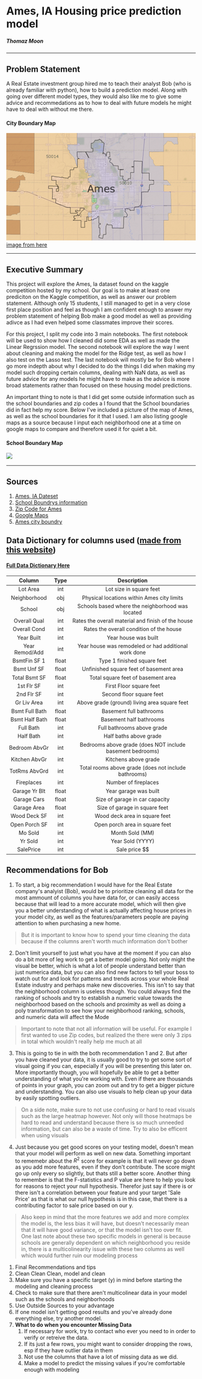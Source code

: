 # Ames, IA Housing price prediction model
##### Thomaz Moon
---

## Problem Statement

A Real Estate investment group hired me to teach their analyst Bob (who is already familiar with python), how to build a prediction model. Along with going over different model types, they would also like me to give some advice and recommedations as to how to deal with future models he might have to deal with without me there.  
#### City Boundary Map
<img src='./imgs/ames.png' title = "Ames City"/>   [image from here](https://zipmap.net/Iowa/Story_County/Ames.htm)

--- ---
## Executive Summary

This project will explore the Ames, Ia dataset found on the kaggle competition hosted by my school. Our goal is to make at least one prediciton on the Kaggle competition, as well as answer our problem statement. Although only 15 students, I still managed to get in a very close first place position and feel as though I am confident enough to answer my problem statement of helping Bob make a good model as well as providing adivce as I had even helped some classmates improve their scores.    

For this project, I split my code into 3 main notebooks. The first notebook will be used to show how I cleaned did some EDA as well as made the Linear Regrssion model. The second notebook will explore the way I went about cleaning and making the model for the Ridge test, as well as how I also test on the Lasso test. The last notebook will mostly be for Bob where I go more indepth about why I decided to do the things I did when making my model such dropping certain columns, dealing with NaN data, as well as future advice for any models he might have to make as the advice is more broad statements rather than focused on these housing model predictions.  

An important thing to note is that I did get some outside information such as the school boundaries and zip codes a I found that the School boundaries did in fact help my score. Below I've included a picture of the map of Ames, as well as the school boundaries for it that I used. I am also listing google maps as a source because I input each neighborhood one at a time on google maps to compare and therefore used it for quiet a bit.   
#### School Boundary Map
<img src='https://www.ames.k12.ia.us/wp-content/uploads/2015/02/Boubdry2018-e1608315021657.png'>

---
## Sources
1. [Ames, IA Dateset](https://www.kaggle.com/c/dsir-830-project-2-regression-challenge/data)  
1. [School Boundrys information](https://www.ames.k12.ia.us/wp-content/uploads/2015/02/Boubdry2018-e1608315021657.png)  
1. [Zip Code for Ames](https://www.unitedstateszipcodes.org/)  
1. [Google Maps](https://maps.google.com)  
1. [Ames city boundry](https://zipmap.net/Iowa/Story_County/Ames.htm)


## Data Dictionary for columns used ([made from this website](https://www.tablesgenerator.com/markdown_tables))
#### [Full Data Dictionary Here](http://jse.amstat.org/v19n3/decock/DataDocumentation.txt)
|     Column     |  Type |                        Description                        |
|:--------------:|:-----:|:---------------------------------------------------------:|
|    Lot Area    |  int  |                  Lot size in square feet                  |
|  Neighborhood  |  obj  |         Physical locations within Ames city limits        |
|     School     |  obj  |      Schools based where the neighborhood was located     |
|  Overall Qual  |  int  |     Rates the overall material and finish of the house    |
|  Overall Cond  |  int  |          Rates the overall condition of the house         |
|   Year Built   |  int  |                    Year house was built                   |
| Year Remod/Add |  int  |    Year house was remodeled or had additional work done   |
|  BsmtFin SF 1  | float |                Type 1 finished square feet                |
|   Bsmt Unf SF  | float |          Unfinished square feet of basement area          |
|  Total Bsmt SF | float |             Total square feet of basement area            |
|   1st Flr SF   |  int  |                  First Floor square feet                  |
|   2nd Flr SF   |  int  |                  Second floor square feet                 |
|   Gr Liv Area  |  int  |        Above grade (ground) living area square feet       |
| Bsmt Full Bath | float |                  Basement full bathrooms                  |
| Bsmt Half Bath | float |                  Basement half bathrooms                  |
|    Full Bath   |  int  |                 Full bathrooms above grade                |
|    Half Bath   |  int  |                   Half baths above grade                  |
|  Bedroom AbvGr |  int  | Bedrooms above grade (does NOT include basement bedrooms) |
|  Kitchen AbvGr |  int  |                    Kitchens above grade                   |
|  TotRms AbvGrd |  int  |    Total rooms above grade (does not include bathrooms)   |
|   Fireplaces   |  int  |                    Number of fireplaces                   |
|  Garage Yr Blt | float |                   Year garage was built                   |
|   Garage Cars  | float |               Size of garage in car capacity              |
|   Garage Area  | float |               Size of garage in square feet               |
|  Wood Deck SF  |  int  |               Wood deck area in square feet               |
|  Open Porch SF |  int  |               Open porch area in square feet              |
|     Mo Sold    |  int  |                      Month Sold (MM)                      |
|     Yr Sold    |  int  |                      Year Sold (YYYY)                     |
|    SalePrice   |  int  |                       Sale price $$                       |


## Recommendations for Bob
1. To start, a big recommendation I would have for the Real Estate company's analyist (Bob), would be to prioritize cleaning all data for the most ammount of columns you have data for, or can easily access because that will lead to a more accurate model, which will then give you a better understanding of what is actually affecting house prices in your model city, as well as the features/parameters people are paying attention to when purchasing a new home.
> But it is important to know how to spend your time cleaning the data because if the columns aren't worth much information don't bother
2. Don't limit yourself to just what you have at the moment if you can also do a bit more of leg work to get a better model going. Not only might the visual be better, which is what a lot of people understand better than just numerica data, but you can also find new factors to tell your boss to watch out for and look for patterns and trends across your whole Real Estate industry and perhaps make new discoveries.
This isn't to say that the neighborhood column is useless though. You could always find the ranking of schools and try to establish a numeric value towards the neighborhood based on the schools and proximity as well as doing a poly transformation to see how your neighborhood ranking, schools, and numeric data will affect the Mode
> Important to note that not all information will be useful. For example I first wanted to use Zip codes, but realized the there were only 3 zips in total which wouldn't really help me much at all
3. This is going to tie in with the both recommendation 1 and 2. But after you have cleaned your data, it is usually good to try to get some sort of visual going if you can, especially if you will be presenting this later on. More importantly though, you will hopefully be able to get a better understanding of what you're working with. Even if there are thousands of points in your graph, you can zoom out and try to get a bigger picture and understanding. You can also use visuals to help clean up your data by easily spotting outliers.  
>On a side note, make sure to not use confusing or hard to read visuals such as the large heatmap however. Not only will those heatmaps be hard to read and understand because there is so much unneeded information, but can also be a waste of time. Try to also be efficent when using visuals
4. Just because you get good scores on your testing model, doesn't mean that your model will perform as well on new data. Something important to rememebr about the $R^2$ score for example is that it will never go down as you add more features, even if they don't contribute. The score might go up only every so slightly, but thats still a better score. Another thing to remember is that the F-statistics and P value are here to help you look for reasons to reject your null hypothesis. Therefor just say if there is or there isn't a correlation between your feature and your target 'Sale Price' as that is what our null hypothesis is in this case, that there is a contributing factor to sale price based on our y.   
>Also keep in mind that the more features we add and more complex the model is, the less bias it will have, but doesn't necessarily mean that it will have good variance, or that the model isn't too over fit.      
>One last note about these two specific models in general is because schools are generally dependent on which neighborhood you reside in, there is a multicolinearity issue with these two columns as well which would further ruin our modeling process
1. Final Recommendations and tips
  1. Clean Clean Clean, model and clean
  1. Make sure you have a specific target (y) in mind before starting the modeling and cleaning process
  1. Check to make sure that there aren't multicolinear data in your model such as the schools and neighborhoods
  1. Use Outside Sources to your advantage
  1. If one model isn't getting good results and you've already done everything else, try another model.
  1. **What to do when you encounter Missing Data**
      1. If necessary for work, try to contact who ever you need to in order to verify or retreive the data.
      1. If its just a few rows, you might want to consider dropping the rows, esp if they have outlier data in them
      1. Not use the columns that have a lot of missing data as we did.
      1. Make a model to predict the missing values if you're comfortable enough with modeling
